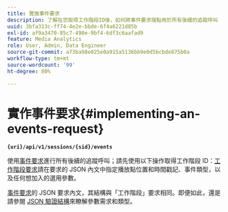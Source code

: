 ```yaml
---
title: 實施事件要求
description: 了解在您取得工作階段ID後，如何將事件要求端點用於所有後續的追蹤呼叫
uuid: 3bfa313c-ff74-4e2e-bbde-6f4a6221d85b
exl-id: af9a3470-85c7-498e-9bf4-6df3c6aafad9
feature: Media Analytics
role: User, Admin, Data Engineer
source-git-commit: a73ba98e025e0a915a5136bb9e0d5bcbde875b0a
workflow-type: tm+mt
source-wordcount: '99'
ht-degree: 80%

---
```


# 實作事件要求{#implementing-an-events-request}

**`{uri}/api/v1/sessions/{sid}/events`**

使用[事件要求](../mc-api-ref/mc-api-events-req.md)進行所有後續的追蹤呼叫；請先使用以下操作取得工作階段 ID：[工作階段要求](../mc-api-ref/mc-api-sessions-req.md)請在要求的 JSON 內文中指定播放點位置和時間戳記、事件類型，以及任何想加入的選用參數。

[事件要求](../mc-api-ref/mc-api-events-req.md)的 JSON 要求內文，其結構與「工作階段」要求相同。即便如此，還是請參閱 [JSON 驗證結構](../mc-api-ref/mc-api-json-validation.md)來瞭解參數需求和類型。
